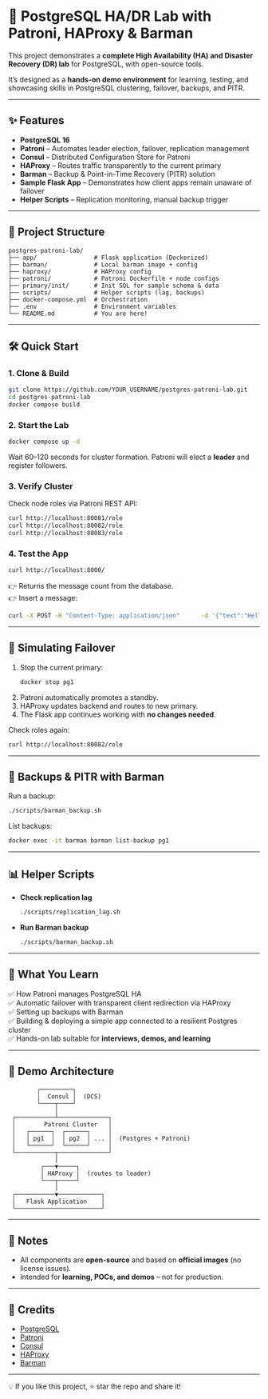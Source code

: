 
# 🚀 PostgreSQL HA/DR Lab with Patroni, HAProxy & Barman

This project demonstrates a **complete High Availability (HA) and Disaster Recovery (DR) lab** for PostgreSQL, with open-source tools.  

It’s designed as a **hands-on demo environment** for learning, testing, and showcasing skills in PostgreSQL clustering, failover, backups, and PITR.

---

## ✨ Features

- **PostgreSQL 16**   
- **Patroni** – Automates leader election, failover, replication management  
- **Consul** – Distributed Configuration Store for Patroni  
- **HAProxy** – Routes traffic transparently to the current primary  
- **Barman** – Backup & Point-in-Time Recovery (PITR) solution  
- **Sample Flask App** – Demonstrates how client apps remain unaware of failover  
- **Helper Scripts** – Replication monitoring, manual backup trigger  

---

## 📂 Project Structure

```
postgres-patroni-lab/
├── app/                # Flask application (Dockerized)
├── barman/             # Local barman image + config
├── haproxy/            # HAProxy config
├── patroni/            # Patroni Dockerfile + node configs
├── primary/init/       # Init SQL for sample schema & data
├── scripts/            # Helper scripts (lag, backups)
├── docker-compose.yml  # Orchestration
├── .env                # Environment variables
└── README.md           # You are here!
```

---

## 🛠️ Quick Start

### 1. Clone & Build
```bash
git clone https://github.com/YOUR_USERNAME/postgres-patroni-lab.git
cd postgres-patroni-lab
docker compose build
```

### 2. Start the Lab
```bash
docker compose up -d
```

Wait 60–120 seconds for cluster formation. Patroni will elect a **leader** and register followers.

### 3. Verify Cluster
Check node roles via Patroni REST API:
```bash
curl http://localhost:80081/role
curl http://localhost:80082/role
curl http://localhost:80083/role
```

### 4. Test the App
```bash
curl http://localhost:8000/
```
👉 Returns the message count from the database.  
👉 Insert a message:
```bash
curl -X POST -H "Content-Type: application/json"      -d '{"text":"Hello HA!"}'      http://localhost:8000/messages
```

---

## 🔄 Simulating Failover

1. Stop the current primary:
   ```bash
   docker stop pg1
   ```
2. Patroni automatically promotes a standby.
3. HAProxy updates backend and routes to new primary.
4. The Flask app continues working with **no changes needed**.

Check roles again:
```bash
curl http://localhost:80082/role
```

---

## 💾 Backups & PITR with Barman

Run a backup:
```bash
./scripts/barman_backup.sh
```

List backups:
```bash
docker exec -it barman barman list-backup pg1
```

---

## 📊 Helper Scripts

- **Check replication lag**
  ```bash
  ./scripts/replication_lag.sh
  ```
- **Run Barman backup**
  ```bash
  ./scripts/barman_backup.sh
  ```

---

## 🎯 What You Learn

✅ How Patroni manages PostgreSQL HA  
✅ Automatic failover with transparent client redirection via HAProxy  
✅ Setting up backups with Barman  
✅ Building & deploying a simple app connected to a resilient Postgres cluster  
✅ Hands-on lab suitable for **interviews, demos, and learning**  

---

## 📸 Demo Architecture

```
        ┌─────────┐
        │  Consul │  (DCS)
        └────┬────┘
             │
 ┌───────────┴──────────────┐
 │        Patroni Cluster   │
 │   ┌──────┐  ┌──────┐     │
 │   │ pg1  │  │ pg2  │ ... │  (Postgres + Patroni)
 │   └──────┘  └──────┘     │
 └───────────┬──────────────┘
             │
         ┌───▼─────┐
         │ HAProxy │  (routes to leader)
         └───┬─────┘
             │
 ┌───────────▼────────────┐
 │   Flask Application    │
 └────────────────────────┘
```

---

## 📌 Notes

- All components are **open-source** and based on **official images** (no license issues).  
- Intended for **learning, POCs, and demos** – not for production.  

---

## 🙌 Credits

- [PostgreSQL](https://www.postgresql.org/)  
- [Patroni](https://patroni.readthedocs.io/)  
- [Consul](https://www.consul.io/)  
- [HAProxy](http://www.haproxy.org/)  
- [Barman](https://www.pgbarman.org/)  

---

💡 If you like this project, ⭐ star the repo and share it!
